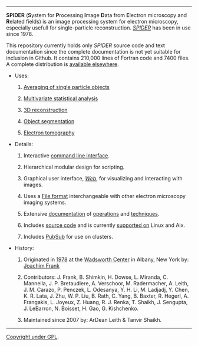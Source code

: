 
-------------------------------------------------------

**SPIDER**  (**S**ystem for **P**rocessing **I**mage **D**ata from **E**lectron microscopy and **R**elated fields) 
is an image processing system for electron microscopy, especially usefull for single-particle reconstruction. 
[*SPIDER*](http://spider.wadsworth.org/spider_doc/spider/docs/spider.html) has been in use since 1978. 
  
This repository currently holds only *SPIDER* source code and text documentation since 
the complete documentation is not yet suitable for inclusion in Github. 
It contains 210,000 lines of Fortran code and 7400 files. 
A complete distribution is [available elsewhere](http://spider.wadsworth.org/spider_doc/spider/docs/spi-register.html). 


* Uses:
               
   1.  [Averaging of single particle objects](http://spider.wadsworth.org/spider_doc/spider/docs/philosophy.html) 
  
   2.  [Multivariate statistical analysis](http://spider.wadsworth.org/spider_doc/spider/docs/techs/MSA/index.html)
  
   3.  [3D reconstruction](http://spider.wadsworth.org/spider_doc/spider/docs/strategies.html)

   4.  [Object segmentation](http://spider.wadsworth.org/spider_doc/spider/docs/techs/segment.html)   

   5.  [Electron tomography](http://spider.wadsworth.org/spider_doc/spider/docs/techs/lgstr/tomo/tomo.html)
   
        
* Details:
               
   1.   Interactive [command line interface](http://spider.wadsworth.org/spider_doc/spider/docs/user_doc.html).  

   2.   Hierarchical modular design for scripting.  

   3.   Graphical user interface, [*Web*](http://spider.wadsworth.org/spider_doc/web/docs/web.html), for 
        visualizing and interacting with images.  

   4.   Uses a [File format](http://spider.wadsworth.org/spider_doc/spider/docs/image_doc.html) interchangeable with other electron microscopy imaging systems.  

   5.   Extensive [documentation](http://spider.wadsworth.org/spider_doc/spider/docs/documents.html) of 
                  [operations](http://spider.wadsworth.org/spider_doc/spider/docss/operations_doc.html) and
                  [techniques](http://spider.wadsworth.org/spider_doc/spider/docs/techniques.html).  
                  
   6.   Includes [source code](http://spider.wadsworth.org/spider_doc/spider/src) and is currently [supported on](http://spider.wadsworth.org/spider_doc/spider/docs/spider_avail.html) Linux and Aix. 

   7.   Includes [PubSub](http://spider.wadsworth.org/spider_doc/spider/pubsub/pubsub.html) for use on clusters.  
 
* History:

   1.   Originated in [1978](http://spider.wadsworth.org/spider_doc/spider/docs/spider78.html) at the [Wadsworth Center](http://spider.wadsworth.org/) in 
          Albany, New York by: [Joachim Frank](http://www.columbia.edu/cu/biology/faculty-data/joachim-frank/faculty.html) 
                  
   2.  Contributors:  J. Frank,  B. Shimkin,  H.  Dowse, L. Miranda,  C. Mannella,  J. P. Bretaudiere,  A. Verschoor, 
          M. Radermacher,  A. Leith,  J. M. Carazo,  P. Penczek,  L. Odesanya,  Y. H. Li,  M. Ladjadj,  Y. Chen, 
          K. R. Lata,  J. Zhu,  W. P. Liu,  B. Rath,  C. Yang,  B. Baxter,  R. Hegerl,  A. Frangakis, 
          L. Joyeux, Z. Huang,  R. J. Renka, T. Shaikh, J. Sengupta, J. LeBarron, N. Boisset, H. Gao, G.  Kishchenko.
                    
   3.  Maintained since 2007 by: ArDean Leith & Tanvir Shaikh. 

-----------------------------------------------------

[Copyright under GPL](http://spider.wadsworth.org/spider_doc/spider/docs/copyright.html).   


